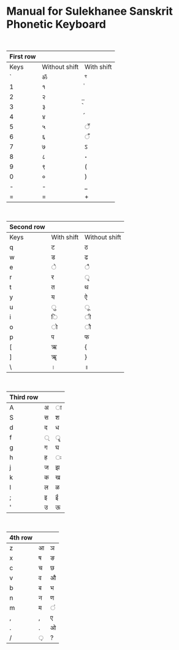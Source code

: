 Manual for Sulekhanee Sanskrit Phonetic Keyboard
================================================

&nbsp;

| First row | &nbsp; | &nbsp; |
| --- | --- | --- |
| Keys | Without shift | With shift |
| \` | ॐ | ꣳ |
| &#49; | १ | ॑ |
| &#50; | २ | ॒ |
| &#51; | ३ | ॓ |
| &#52; | ४ | ॔ |
| &#53; | ५ | ॕ |
| &#54; | ६ | ँ |
| &#55; | ७ | ऽ |
| &#56; | ८ | ॰ |
| &#57; | ९ | ( |
| &#48; | ० | ) |
| \- | \- | \_ |
| \= | \= | \+ |


&nbsp;

| Second row |  |  |
| --- | --- | --- |
| Keys | With shift | Without shift |
| q | ट | ठ |
| w | ड | ढ |
| e | े | ै |
| r | र | ृ |
| t | त | थ |
| y | य | ऐ |
| u | ु | ू |
| i | ि | ी |
| o | ो | ौ |
| p | प | फ |
| \[ | ऋ | { |
| \] | ॠ | } |
| \\ | । | ॥ |


&nbsp;

| Third row | &nbsp; | &nbsp; |
| --- | --- | --- |
| A | अ | ा |
| S | स | श |
| d | द | ध |
| f | ् | ॄ |
| g | ग | घ |
| h | ह | ः |
| j | ज | झ |
| k | क | ख |
| l | ल | ळ |
| ; | इ | ई |
| ' | उ | ऊ |


&nbsp;

| &#52;th row | &nbsp; | &nbsp; |
| --- | --- | --- |
| z | आ | ञ |
| x | ष | ङ |
| c | च | छ |
| v | व | औ |
| b | ब | भ |
| n | न | ण |
| m | म | ं |
| , | , | ए |
| . | . | ओ |
| / | ़ | ? |


&nbsp;

&nbsp;

&nbsp;
